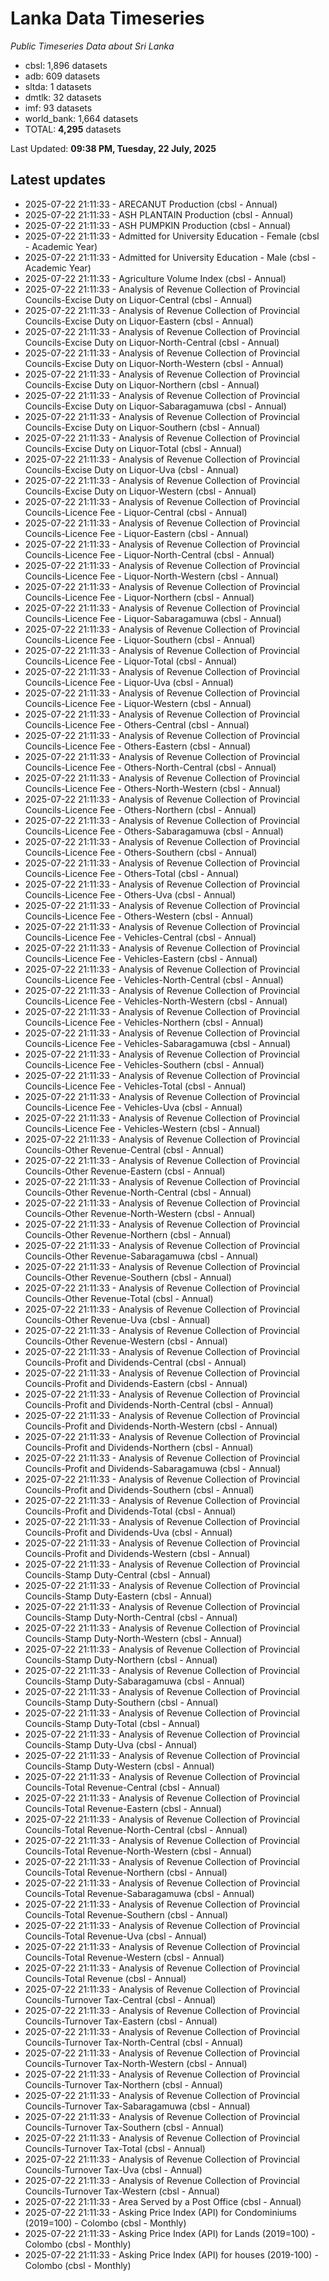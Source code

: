 # Lanka Data Timeseries
*Public Timeseries Data about Sri Lanka*

* cbsl: 1,896 datasets
* adb: 609 datasets
* sltda: 1 datasets
* dmtlk: 32 datasets
* imf: 93 datasets
* world_bank: 1,664 datasets
* TOTAL: **4,295** datasets

Last Updated: **09:38 PM, Tuesday, 22 July, 2025**

## Latest updates

* 2025-07-22 21:11:33 - ARECANUT Production (cbsl - Annual)
* 2025-07-22 21:11:33 - ASH PLANTAIN Production (cbsl - Annual)
* 2025-07-22 21:11:33 - ASH PUMPKIN Production (cbsl - Annual)
* 2025-07-22 21:11:33 - Admitted for University Education - Female (cbsl - Academic Year)
* 2025-07-22 21:11:33 - Admitted for University Education - Male (cbsl - Academic Year)
* 2025-07-22 21:11:33 - Agriculture Volume Index (cbsl - Annual)
* 2025-07-22 21:11:33 - Analysis of Revenue Collection of Provincial Councils-Excise Duty on Liquor-Central (cbsl - Annual)
* 2025-07-22 21:11:33 - Analysis of Revenue Collection of Provincial Councils-Excise Duty on Liquor-Eastern (cbsl - Annual)
* 2025-07-22 21:11:33 - Analysis of Revenue Collection of Provincial Councils-Excise Duty on Liquor-North-Central (cbsl - Annual)
* 2025-07-22 21:11:33 - Analysis of Revenue Collection of Provincial Councils-Excise Duty on Liquor-North-Western (cbsl - Annual)
* 2025-07-22 21:11:33 - Analysis of Revenue Collection of Provincial Councils-Excise Duty on Liquor-Northern (cbsl - Annual)
* 2025-07-22 21:11:33 - Analysis of Revenue Collection of Provincial Councils-Excise Duty on Liquor-Sabaragamuwa (cbsl - Annual)
* 2025-07-22 21:11:33 - Analysis of Revenue Collection of Provincial Councils-Excise Duty on Liquor-Southern (cbsl - Annual)
* 2025-07-22 21:11:33 - Analysis of Revenue Collection of Provincial Councils-Excise Duty on Liquor-Total (cbsl - Annual)
* 2025-07-22 21:11:33 - Analysis of Revenue Collection of Provincial Councils-Excise Duty on Liquor-Uva (cbsl - Annual)
* 2025-07-22 21:11:33 - Analysis of Revenue Collection of Provincial Councils-Excise Duty on Liquor-Western (cbsl - Annual)
* 2025-07-22 21:11:33 - Analysis of Revenue Collection of Provincial Councils-Licence Fee - Liquor-Central (cbsl - Annual)
* 2025-07-22 21:11:33 - Analysis of Revenue Collection of Provincial Councils-Licence Fee - Liquor-Eastern (cbsl - Annual)
* 2025-07-22 21:11:33 - Analysis of Revenue Collection of Provincial Councils-Licence Fee - Liquor-North-Central (cbsl - Annual)
* 2025-07-22 21:11:33 - Analysis of Revenue Collection of Provincial Councils-Licence Fee - Liquor-North-Western (cbsl - Annual)
* 2025-07-22 21:11:33 - Analysis of Revenue Collection of Provincial Councils-Licence Fee - Liquor-Northern (cbsl - Annual)
* 2025-07-22 21:11:33 - Analysis of Revenue Collection of Provincial Councils-Licence Fee - Liquor-Sabaragamuwa (cbsl - Annual)
* 2025-07-22 21:11:33 - Analysis of Revenue Collection of Provincial Councils-Licence Fee - Liquor-Southern (cbsl - Annual)
* 2025-07-22 21:11:33 - Analysis of Revenue Collection of Provincial Councils-Licence Fee - Liquor-Total (cbsl - Annual)
* 2025-07-22 21:11:33 - Analysis of Revenue Collection of Provincial Councils-Licence Fee - Liquor-Uva (cbsl - Annual)
* 2025-07-22 21:11:33 - Analysis of Revenue Collection of Provincial Councils-Licence Fee - Liquor-Western (cbsl - Annual)
* 2025-07-22 21:11:33 - Analysis of Revenue Collection of Provincial Councils-Licence Fee - Others-Central (cbsl - Annual)
* 2025-07-22 21:11:33 - Analysis of Revenue Collection of Provincial Councils-Licence Fee - Others-Eastern (cbsl - Annual)
* 2025-07-22 21:11:33 - Analysis of Revenue Collection of Provincial Councils-Licence Fee - Others-North-Central (cbsl - Annual)
* 2025-07-22 21:11:33 - Analysis of Revenue Collection of Provincial Councils-Licence Fee - Others-North-Western (cbsl - Annual)
* 2025-07-22 21:11:33 - Analysis of Revenue Collection of Provincial Councils-Licence Fee - Others-Northern (cbsl - Annual)
* 2025-07-22 21:11:33 - Analysis of Revenue Collection of Provincial Councils-Licence Fee - Others-Sabaragamuwa (cbsl - Annual)
* 2025-07-22 21:11:33 - Analysis of Revenue Collection of Provincial Councils-Licence Fee - Others-Southern (cbsl - Annual)
* 2025-07-22 21:11:33 - Analysis of Revenue Collection of Provincial Councils-Licence Fee - Others-Total (cbsl - Annual)
* 2025-07-22 21:11:33 - Analysis of Revenue Collection of Provincial Councils-Licence Fee - Others-Uva (cbsl - Annual)
* 2025-07-22 21:11:33 - Analysis of Revenue Collection of Provincial Councils-Licence Fee - Others-Western (cbsl - Annual)
* 2025-07-22 21:11:33 - Analysis of Revenue Collection of Provincial Councils-Licence Fee - Vehicles-Central (cbsl - Annual)
* 2025-07-22 21:11:33 - Analysis of Revenue Collection of Provincial Councils-Licence Fee - Vehicles-Eastern (cbsl - Annual)
* 2025-07-22 21:11:33 - Analysis of Revenue Collection of Provincial Councils-Licence Fee - Vehicles-North-Central (cbsl - Annual)
* 2025-07-22 21:11:33 - Analysis of Revenue Collection of Provincial Councils-Licence Fee - Vehicles-North-Western (cbsl - Annual)
* 2025-07-22 21:11:33 - Analysis of Revenue Collection of Provincial Councils-Licence Fee - Vehicles-Northern (cbsl - Annual)
* 2025-07-22 21:11:33 - Analysis of Revenue Collection of Provincial Councils-Licence Fee - Vehicles-Sabaragamuwa (cbsl - Annual)
* 2025-07-22 21:11:33 - Analysis of Revenue Collection of Provincial Councils-Licence Fee - Vehicles-Southern (cbsl - Annual)
* 2025-07-22 21:11:33 - Analysis of Revenue Collection of Provincial Councils-Licence Fee - Vehicles-Total (cbsl - Annual)
* 2025-07-22 21:11:33 - Analysis of Revenue Collection of Provincial Councils-Licence Fee - Vehicles-Uva (cbsl - Annual)
* 2025-07-22 21:11:33 - Analysis of Revenue Collection of Provincial Councils-Licence Fee - Vehicles-Western (cbsl - Annual)
* 2025-07-22 21:11:33 - Analysis of Revenue Collection of Provincial Councils-Other Revenue-Central (cbsl - Annual)
* 2025-07-22 21:11:33 - Analysis of Revenue Collection of Provincial Councils-Other Revenue-Eastern (cbsl - Annual)
* 2025-07-22 21:11:33 - Analysis of Revenue Collection of Provincial Councils-Other Revenue-North-Central (cbsl - Annual)
* 2025-07-22 21:11:33 - Analysis of Revenue Collection of Provincial Councils-Other Revenue-North-Western (cbsl - Annual)
* 2025-07-22 21:11:33 - Analysis of Revenue Collection of Provincial Councils-Other Revenue-Northern (cbsl - Annual)
* 2025-07-22 21:11:33 - Analysis of Revenue Collection of Provincial Councils-Other Revenue-Sabaragamuwa (cbsl - Annual)
* 2025-07-22 21:11:33 - Analysis of Revenue Collection of Provincial Councils-Other Revenue-Southern (cbsl - Annual)
* 2025-07-22 21:11:33 - Analysis of Revenue Collection of Provincial Councils-Other Revenue-Total (cbsl - Annual)
* 2025-07-22 21:11:33 - Analysis of Revenue Collection of Provincial Councils-Other Revenue-Uva (cbsl - Annual)
* 2025-07-22 21:11:33 - Analysis of Revenue Collection of Provincial Councils-Other Revenue-Western (cbsl - Annual)
* 2025-07-22 21:11:33 - Analysis of Revenue Collection of Provincial Councils-Profit and Dividends-Central (cbsl - Annual)
* 2025-07-22 21:11:33 - Analysis of Revenue Collection of Provincial Councils-Profit and Dividends-Eastern (cbsl - Annual)
* 2025-07-22 21:11:33 - Analysis of Revenue Collection of Provincial Councils-Profit and Dividends-North-Central (cbsl - Annual)
* 2025-07-22 21:11:33 - Analysis of Revenue Collection of Provincial Councils-Profit and Dividends-North-Western (cbsl - Annual)
* 2025-07-22 21:11:33 - Analysis of Revenue Collection of Provincial Councils-Profit and Dividends-Northern (cbsl - Annual)
* 2025-07-22 21:11:33 - Analysis of Revenue Collection of Provincial Councils-Profit and Dividends-Sabaragamuwa (cbsl - Annual)
* 2025-07-22 21:11:33 - Analysis of Revenue Collection of Provincial Councils-Profit and Dividends-Southern (cbsl - Annual)
* 2025-07-22 21:11:33 - Analysis of Revenue Collection of Provincial Councils-Profit and Dividends-Total (cbsl - Annual)
* 2025-07-22 21:11:33 - Analysis of Revenue Collection of Provincial Councils-Profit and Dividends-Uva (cbsl - Annual)
* 2025-07-22 21:11:33 - Analysis of Revenue Collection of Provincial Councils-Profit and Dividends-Western (cbsl - Annual)
* 2025-07-22 21:11:33 - Analysis of Revenue Collection of Provincial Councils-Stamp Duty-Central (cbsl - Annual)
* 2025-07-22 21:11:33 - Analysis of Revenue Collection of Provincial Councils-Stamp Duty-Eastern (cbsl - Annual)
* 2025-07-22 21:11:33 - Analysis of Revenue Collection of Provincial Councils-Stamp Duty-North-Central (cbsl - Annual)
* 2025-07-22 21:11:33 - Analysis of Revenue Collection of Provincial Councils-Stamp Duty-North-Western (cbsl - Annual)
* 2025-07-22 21:11:33 - Analysis of Revenue Collection of Provincial Councils-Stamp Duty-Northern (cbsl - Annual)
* 2025-07-22 21:11:33 - Analysis of Revenue Collection of Provincial Councils-Stamp Duty-Sabaragamuwa (cbsl - Annual)
* 2025-07-22 21:11:33 - Analysis of Revenue Collection of Provincial Councils-Stamp Duty-Southern (cbsl - Annual)
* 2025-07-22 21:11:33 - Analysis of Revenue Collection of Provincial Councils-Stamp Duty-Total (cbsl - Annual)
* 2025-07-22 21:11:33 - Analysis of Revenue Collection of Provincial Councils-Stamp Duty-Uva (cbsl - Annual)
* 2025-07-22 21:11:33 - Analysis of Revenue Collection of Provincial Councils-Stamp Duty-Western (cbsl - Annual)
* 2025-07-22 21:11:33 - Analysis of Revenue Collection of Provincial Councils-Total Revenue-Central (cbsl - Annual)
* 2025-07-22 21:11:33 - Analysis of Revenue Collection of Provincial Councils-Total Revenue-Eastern (cbsl - Annual)
* 2025-07-22 21:11:33 - Analysis of Revenue Collection of Provincial Councils-Total Revenue-North-Central (cbsl - Annual)
* 2025-07-22 21:11:33 - Analysis of Revenue Collection of Provincial Councils-Total Revenue-North-Western (cbsl - Annual)
* 2025-07-22 21:11:33 - Analysis of Revenue Collection of Provincial Councils-Total Revenue-Northern (cbsl - Annual)
* 2025-07-22 21:11:33 - Analysis of Revenue Collection of Provincial Councils-Total Revenue-Sabaragamuwa (cbsl - Annual)
* 2025-07-22 21:11:33 - Analysis of Revenue Collection of Provincial Councils-Total Revenue-Southern (cbsl - Annual)
* 2025-07-22 21:11:33 - Analysis of Revenue Collection of Provincial Councils-Total Revenue-Uva (cbsl - Annual)
* 2025-07-22 21:11:33 - Analysis of Revenue Collection of Provincial Councils-Total Revenue-Western (cbsl - Annual)
* 2025-07-22 21:11:33 - Analysis of Revenue Collection of Provincial Councils-Total Revenue (cbsl - Annual)
* 2025-07-22 21:11:33 - Analysis of Revenue Collection of Provincial Councils-Turnover Tax-Central (cbsl - Annual)
* 2025-07-22 21:11:33 - Analysis of Revenue Collection of Provincial Councils-Turnover Tax-Eastern (cbsl - Annual)
* 2025-07-22 21:11:33 - Analysis of Revenue Collection of Provincial Councils-Turnover Tax-North-Central (cbsl - Annual)
* 2025-07-22 21:11:33 - Analysis of Revenue Collection of Provincial Councils-Turnover Tax-North-Western (cbsl - Annual)
* 2025-07-22 21:11:33 - Analysis of Revenue Collection of Provincial Councils-Turnover Tax-Northern (cbsl - Annual)
* 2025-07-22 21:11:33 - Analysis of Revenue Collection of Provincial Councils-Turnover Tax-Sabaragamuwa (cbsl - Annual)
* 2025-07-22 21:11:33 - Analysis of Revenue Collection of Provincial Councils-Turnover Tax-Southern (cbsl - Annual)
* 2025-07-22 21:11:33 - Analysis of Revenue Collection of Provincial Councils-Turnover Tax-Total (cbsl - Annual)
* 2025-07-22 21:11:33 - Analysis of Revenue Collection of Provincial Councils-Turnover Tax-Uva (cbsl - Annual)
* 2025-07-22 21:11:33 - Analysis of Revenue Collection of Provincial Councils-Turnover Tax-Western (cbsl - Annual)
* 2025-07-22 21:11:33 - Area Served by a Post Office (cbsl - Annual)
* 2025-07-22 21:11:33 - Asking Price Index (API) for Condominiums (2019=100) - Colombo (cbsl - Monthly)
* 2025-07-22 21:11:33 - Asking Price Index (API) for Lands (2019=100) - Colombo (cbsl - Monthly)
* 2025-07-22 21:11:33 - Asking Price Index (API) for houses (2019-100) - Colombo (cbsl - Monthly)